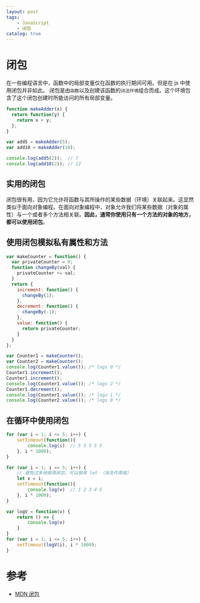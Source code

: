 ```yaml
---
layout: post
tags: 
    - JavaScript
    - 闭包
catalog: true
---
```



# 闭包
在一些编程语言中，函数中的局部变量仅在函数的执行期间可用。但是在 js 中使用闭包并非如此。
闭包是由`函数`以及创建该函数的`词法环境`组合而成。这个环境包含了这个闭包创建时所能访问的所有局部变量。
``` js
function makeAdder(x) {
  return function(y) {
    return x + y;
  };
}

var add5 = makeAdder(5);
var add10 = makeAdder(10);

console.log(add5(2));  // 7
console.log(add10(2)); // 12
```

## 实用的闭包
闭包很有用，因为它允许将函数与其所操作的某些数据（环境）关联起来。这显然类似于面向对象编程。在面向对象编程中，对象允许我们将某些数据（对象的属性）与一个或者多个方法相关联。**因此，通常你使用只有一个方法的对象的地方，都可以使用闭包**。

## 使用闭包模拟私有属性和方法
``` js
var makeCounter = function() {
  var privateCounter = 0;
  function changeBy(val) {
    privateCounter += val;
  }
  return {
    increment: function() {
      changeBy(1);
    },
    decrement: function() {
      changeBy(-1);
    },
    value: function() {
      return privateCounter;
    }
  }  
};

var Counter1 = makeCounter();
var Counter2 = makeCounter();
console.log(Counter1.value()); /* logs 0 */
Counter1.increment();
Counter1.increment();
console.log(Counter1.value()); /* logs 2 */
Counter1.decrement();
console.log(Counter1.value()); /* logs 1 */
console.log(Counter2.value()); /* logs 0 */
```

## 在循环中使用闭包
```js
for (var i = 1; i <= 5; i++) {
    setTimeout(function(){
		console.log(i)  // 5 5 5 5 5
    }, i * 1000);
}
```
```js
for (var i = 1; i <= 5; i++) {
    // 避免过多地使用闭包，可以使用 let （块及作用域）
    let v = i;
    setTimeout(function(){
		console.log(v)  // 1 2 3 4 5
    }, i * 1000);
}
```
``` js
var logV = function(v) {
	return () => {
		console.log(v)
	}
}
for (var i = 1; i <= 5; i++) {
    setTimeout(logV(i), i * 1000);
}
```

# 参考
- [MDN 闭包](https://developer.mozilla.org/zh-CN/docs/Web/JavaScript/Closures)